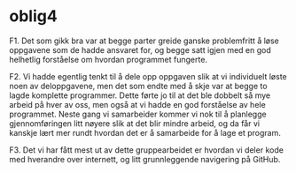 # oblig4

F1. Det som gikk bra var at begge parter greide ganske problemfritt å løse oppgavene som de hadde ansvaret for, 
og begge satt igjen med en god helhetlig forståelse om hvordan programmet fungerte. 

F2. Vi hadde egentlig tenkt til å dele opp oppgaven slik at vi individuelt løste noen av deloppgavene, 
men det som endte med å skje var at begge to lagde komplette programmer. 
Dette førte jo til at det ble dobbelt så mye arbeid på hver av oss, men også at vi hadde en god forståelse av hele programmet.
Neste gang vi samarbeider kommer vi nok til å planlegge gjennomføringen litt nøyere slik at det blir mindre arbeid, 
og da får vi kanskje lært mer rundt hvordan det er å samarbeide for å lage et program.

F3. Det vi har fått mest ut av dette gruppearbeidet er hvordan vi deler kode med hverandre over internett, 
og litt grunnleggende navigering på GitHub.
